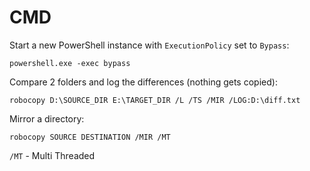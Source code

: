 # CMD

Start a new PowerShell instance with `ExecutionPolicy` set to `Bypass`:

```text
powershell.exe -exec bypass
```

Compare 2 folders and log the differences \(nothing gets copied\):

```text
robocopy D:\SOURCE_DIR E:\TARGET_DIR /L /TS /MIR /LOG:D:\diff.txt
```

Mirror a directory:

```text
robocopy SOURCE DESTINATION /MIR /MT
```

`/MT` - Multi Threaded

